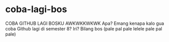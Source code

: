 # coba-lagi-bos
COBA GITHUB LAGI BOSKU AWKWKKWKWK
Apa? Emang kenapa kalo gua coba Github lagi di semester 8? Iri? Bilang bos (pale pal pale lelele pale pal pale)
